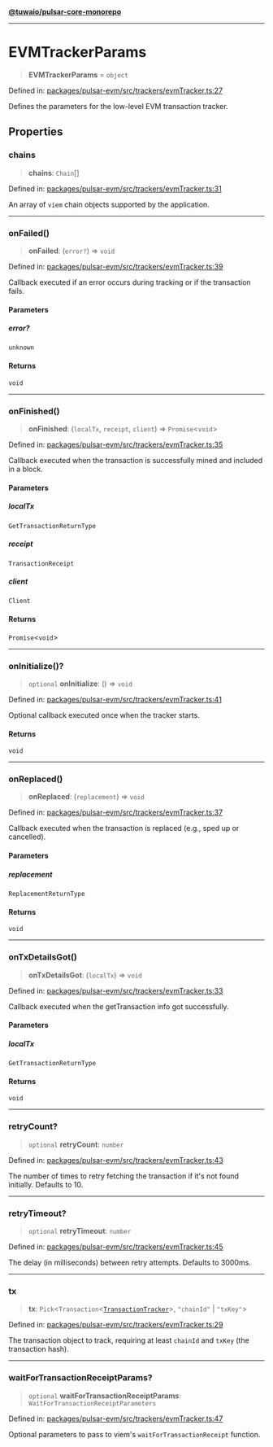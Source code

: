 [**@tuwaio/pulsar-core-monorepo**](../../../README.md)

***

# EVMTrackerParams

> **EVMTrackerParams** = `object`

Defined in: [packages/pulsar-evm/src/trackers/evmTracker.ts:27](https://github.com/TuwaIO/pulsar-core/blob/dbbc3a2abf86991b161bee65372e50210926b49f/packages/pulsar-evm/src/trackers/evmTracker.ts#L27)

Defines the parameters for the low-level EVM transaction tracker.

## Properties

### chains

> **chains**: `Chain`[]

Defined in: [packages/pulsar-evm/src/trackers/evmTracker.ts:31](https://github.com/TuwaIO/pulsar-core/blob/dbbc3a2abf86991b161bee65372e50210926b49f/packages/pulsar-evm/src/trackers/evmTracker.ts#L31)

An array of `viem` chain objects supported by the application.

***

### onFailed()

> **onFailed**: (`error?`) => `void`

Defined in: [packages/pulsar-evm/src/trackers/evmTracker.ts:39](https://github.com/TuwaIO/pulsar-core/blob/dbbc3a2abf86991b161bee65372e50210926b49f/packages/pulsar-evm/src/trackers/evmTracker.ts#L39)

Callback executed if an error occurs during tracking or if the transaction fails.

#### Parameters

##### error?

`unknown`

#### Returns

`void`

***

### onFinished()

> **onFinished**: (`localTx`, `receipt`, `client`) => `Promise`\<`void`\>

Defined in: [packages/pulsar-evm/src/trackers/evmTracker.ts:35](https://github.com/TuwaIO/pulsar-core/blob/dbbc3a2abf86991b161bee65372e50210926b49f/packages/pulsar-evm/src/trackers/evmTracker.ts#L35)

Callback executed when the transaction is successfully mined and included in a block.

#### Parameters

##### localTx

`GetTransactionReturnType`

##### receipt

`TransactionReceipt`

##### client

`Client`

#### Returns

`Promise`\<`void`\>

***

### onInitialize()?

> `optional` **onInitialize**: () => `void`

Defined in: [packages/pulsar-evm/src/trackers/evmTracker.ts:41](https://github.com/TuwaIO/pulsar-core/blob/dbbc3a2abf86991b161bee65372e50210926b49f/packages/pulsar-evm/src/trackers/evmTracker.ts#L41)

Optional callback executed once when the tracker starts.

#### Returns

`void`

***

### onReplaced()

> **onReplaced**: (`replacement`) => `void`

Defined in: [packages/pulsar-evm/src/trackers/evmTracker.ts:37](https://github.com/TuwaIO/pulsar-core/blob/dbbc3a2abf86991b161bee65372e50210926b49f/packages/pulsar-evm/src/trackers/evmTracker.ts#L37)

Callback executed when the transaction is replaced (e.g., sped up or cancelled).

#### Parameters

##### replacement

`ReplacementReturnType`

#### Returns

`void`

***

### onTxDetailsGot()

> **onTxDetailsGot**: (`localTx`) => `void`

Defined in: [packages/pulsar-evm/src/trackers/evmTracker.ts:33](https://github.com/TuwaIO/pulsar-core/blob/dbbc3a2abf86991b161bee65372e50210926b49f/packages/pulsar-evm/src/trackers/evmTracker.ts#L33)

Callback executed when the getTransaction info got successfully.

#### Parameters

##### localTx

`GetTransactionReturnType`

#### Returns

`void`

***

### retryCount?

> `optional` **retryCount**: `number`

Defined in: [packages/pulsar-evm/src/trackers/evmTracker.ts:43](https://github.com/TuwaIO/pulsar-core/blob/dbbc3a2abf86991b161bee65372e50210926b49f/packages/pulsar-evm/src/trackers/evmTracker.ts#L43)

The number of times to retry fetching the transaction if it's not found initially. Defaults to 10.

***

### retryTimeout?

> `optional` **retryTimeout**: `number`

Defined in: [packages/pulsar-evm/src/trackers/evmTracker.ts:45](https://github.com/TuwaIO/pulsar-core/blob/dbbc3a2abf86991b161bee65372e50210926b49f/packages/pulsar-evm/src/trackers/evmTracker.ts#L45)

The delay (in milliseconds) between retry attempts. Defaults to 3000ms.

***

### tx

> **tx**: `Pick`\<`Transaction`\<[`TransactionTracker`](../enumerations/TransactionTracker.md)\>, `"chainId"` \| `"txKey"`\>

Defined in: [packages/pulsar-evm/src/trackers/evmTracker.ts:29](https://github.com/TuwaIO/pulsar-core/blob/dbbc3a2abf86991b161bee65372e50210926b49f/packages/pulsar-evm/src/trackers/evmTracker.ts#L29)

The transaction object to track, requiring at least `chainId` and `txKey` (the transaction hash).

***

### waitForTransactionReceiptParams?

> `optional` **waitForTransactionReceiptParams**: `WaitForTransactionReceiptParameters`

Defined in: [packages/pulsar-evm/src/trackers/evmTracker.ts:47](https://github.com/TuwaIO/pulsar-core/blob/dbbc3a2abf86991b161bee65372e50210926b49f/packages/pulsar-evm/src/trackers/evmTracker.ts#L47)

Optional parameters to pass to viem's `waitForTransactionReceipt` function.
